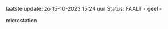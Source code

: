 laatste update: 
zo 15-10-2023 15:24   uur 
Status: FAALT - geel - 
<div class="service Y">microstation</div>
